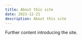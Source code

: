 ```yaml
---
title: About this site
date: 2023-12-21
description: About this site
---
```


Further content introducing the site.
